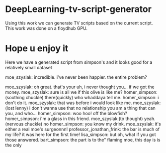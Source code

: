 # DeepLearning-tv-script-generator

Using this work we can generate TV scripts based on the current script. This work was done on a floydhub GPU.

# Hope u enjoy it
Here we have a generated script from simpson's and it looks good for a relatively small dataset

moe_szyslak: incredible. i've never been happier. the entire problem?


moe_szyslak: oh great. that's your uh, i never thought you... if we got the money.
moe_szyslak: sure is all we if this olive is like me?
homer_simpson:(soothing chuckle) there(quickly) who whaddaya tell me.
homer_simpson: i don't do it.
moe_szyslak: that was before i would look like me.
moe_szyslak:(lost lenny) i don't wanna use that no relationship you am a thing that can you, and who...
homer_simpson: woo hoo! off the blowfish?
homer_simpson: i'm a glass in this friend.
moe_szyslak:(to thought) yeah.(nervous chuckle) no homer_simpson: you know my drink.
moe_szyslak: it's either a real moe's surgeonnn!
professor_jonathan_frink: the bar is much of my life? it was here for the first time!
lisa_simpson: but oh, what if you got those answered.
bart_simpson: the part is to the" flaming moe, this day is is the only
